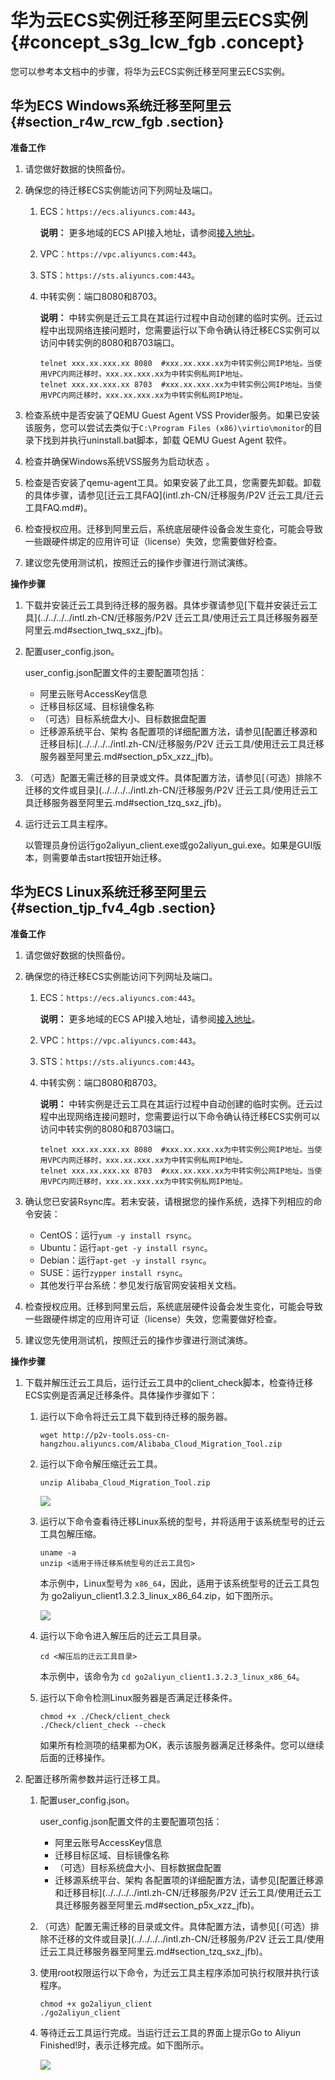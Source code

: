 # 华为云ECS实例迁移至阿里云ECS实例 {#concept_s3g_lcw_fgb .concept}

您可以参考本文档中的步骤，将华为云ECS实例迁移至阿里云ECS实例。

## 华为ECS Windows系统迁移至阿里云 {#section_r4w_rcw_fgb .section}

**准备工作**

1.  请您做好数据的快照备份。
2.  确保您的待迁移ECS实例能访问下列网址及端口。
    1.  ECS：`https://ecs.aliyuncs.com:443`。

        **说明：** 更多地域的ECS API接入地址，请参阅[接入地址](../../../../intl.zh-CN/API参考/快速入门/请求结构.md#section_mtp_xvb_wdb)。

    2.  VPC：`https://vpc.aliyuncs.com:443`。
    3.  STS：`https://sts.aliyuncs.com:443`。
    4.  中转实例：端口8080和8703。

        **说明：** 中转实例是迁云工具在其运行过程中自动创建的临时实例。迁云过程中出现网络连接问题时，您需要运行以下命令确认待迁移ECS实例可以访问中转实例的8080和8703端口。

        ```
        telnet xxx.xx.xxx.xx 8080  #xxx.xx.xxx.xx为中转实例公网IP地址。当使用VPC内网迁移时，xxx.xx.xxx.xx为中转实例私网IP地址。
        telnet xxx.xx.xxx.xx 8703  #xxx.xx.xxx.xx为中转实例公网IP地址。当使用VPC内网迁移时，xxx.xx.xxx.xx为中转实例私网IP地址。
        ```

3.  检查系统中是否安装了QEMU Guest Agent VSS Provider服务。如果已安装该服务，您可以尝试去类似于`C:\Program Files (x86)\virtio\monitor`的目录下找到并执行uninstall.bat脚本，卸载 QEMU Guest Agent 软件。
4.  检查并确保Windows系统VSS服务为启动状态 。
5.  检查是否安装了qemu-agent工具。如果安装了此工具，您需要先卸载。卸载的具体步骤，请参见[迁云工具FAQ](intl.zh-CN/迁移服务/P2V 迁云工具/迁云工具FAQ.md#)。
6.  检查授权应用。迁移到阿里云后，系统底层硬件设备会发生变化，可能会导致一些跟硬件绑定的应用许可证（license）失效，您需要做好检查。
7.  建议您先使用测试机，按照迁云的操作步骤进行测试演练。

**操作步骤**

1.  下载并安装迁云工具到待迁移的服务器。具体步骤请参见[下载并安装迁云工具](../../../../intl.zh-CN/迁移服务/P2V 迁云工具/使用迁云工具迁移服务器至阿里云.md#section_twq_sxz_jfb)。
2.  配置user\_config.json。

    user\_config.json配置文件的主要配置项包括：

    -   阿里云账号AccessKey信息
    -   迁移目标区域、目标镜像名称
    -   （可选）目标系统盘大小、目标数据盘配置
    -   迁移源系统平台、架构
    各配置项的详细配置方法，请参见[配置迁移源和迁移目标](../../../../intl.zh-CN/迁移服务/P2V 迁云工具/使用迁云工具迁移服务器至阿里云.md#section_p5x_xzz_jfb)。

3.  （可选）配置无需迁移的目录或文件。具体配置方法，请参见[（可选）排除不迁移的文件或目录](../../../../intl.zh-CN/迁移服务/P2V 迁云工具/使用迁云工具迁移服务器至阿里云.md#section_tzq_sxz_jfb)。
4.  运行迁云工具主程序。

    以管理员身份运行go2aliyun\_client.exe或go2aliyun\_gui.exe。如果是GUI版本，则需要单击start按钮开始迁移。


## 华为ECS Linux系统迁移至阿里云 {#section_tjp_fv4_4gb .section}

**准备工作**

1.  请您做好数据的快照备份。
2.  确保您的待迁移ECS实例能访问下列网址及端口。
    1.  ECS：`https://ecs.aliyuncs.com:443`。

        **说明：** 更多地域的ECS API接入地址，请参阅[接入地址](../../../../intl.zh-CN/API参考/快速入门/请求结构.md#section_mtp_xvb_wdb)。

    2.  VPC：`https://vpc.aliyuncs.com:443`。
    3.  STS：`https://sts.aliyuncs.com:443`。
    4.  中转实例：端口8080和8703。

        **说明：** 中转实例是迁云工具在其运行过程中自动创建的临时实例。迁云过程中出现网络连接问题时，您需要运行以下命令确认待迁移ECS实例可以访问中转实例的8080和8703端口。

        ```
        telnet xxx.xx.xxx.xx 8080  #xxx.xx.xxx.xx为中转实例公网IP地址。当使用VPC内网迁移时，xxx.xx.xxx.xx为中转实例私网IP地址。
        telnet xxx.xx.xxx.xx 8703  #xxx.xx.xxx.xx为中转实例公网IP地址。当使用VPC内网迁移时，xxx.xx.xxx.xx为中转实例私网IP地址。
        ```

3.  确认您已安装Rsync库。若未安装，请根据您的操作系统，选择下列相应的命令安装：
    -   CentOS：运行`yum -y install rsync`。
    -   Ubuntu：运行`apt-get -y install rsync`。
    -   Debian：运行`apt-get -y install rsync`。
    -   SUSE：运行`zypper install rsync`。
    -   其他发行平台系统：参见发行版官网安装相关文档。
4.  检查授权应用。迁移到阿里云后，系统底层硬件设备会发生变化，可能会导致一些跟硬件绑定的应用许可证（license）失效，您需要做好检查。
5.  建议您先使用测试机，按照迁云的操作步骤进行测试演练。

**操作步骤**

1.  下载并解压迁云工具后，运行迁云工具中的client\_check脚本，检查待迁移ECS实例是否满足迁移条件。具体操作步骤如下：
    1.  运行以下命令将迁云工具下载到待迁移的服务器。

        ```
        wget http://p2v-tools.oss-cn-hangzhou.aliyuncs.com/Alibaba_Cloud_Migration_Tool.zip
        ```

    2.  运行以下命令解压缩迁云工具。

        ```
        unzip Alibaba_Cloud_Migration_Tool.zip
        ```

        ![](http://static-aliyun-doc.oss-cn-hangzhou.aliyuncs.com/assets/img/65301/156108831238160_zh-CN.png)

    3.  运行以下命令查看待迁移Linux系统的型号，并将适用于该系统型号的迁云工具包解压缩。

        ```
        uname -a 
        unzip <适用于待迁移系统型号的迁云工具包>
        ```

        本示例中，Linux型号为 `x86_64`，因此，适用于该系统型号的迁云工具包为 go2aliyun\_client1.3.2.3\_linux\_x86\_64.zip，如下图所示。

        ![](http://static-aliyun-doc.oss-cn-hangzhou.aliyuncs.com/assets/img/65301/156108831238161_zh-CN.png)

    4.  运行以下命令进入解压后的迁云工具目录。

        ```
        cd <解压后的迁云工具目录>
        ```

        本示例中，该命令为 `cd go2aliyun_client1.3.2.3_linux_x86_64`。

    5.  运行以下命令检测Linux服务器是否满足迁移条件。

        ```
        chmod +x ./Check/client_check
        ./Check/client_check --check
        ```

        如果所有检测项的结果都为OK，表示该服务器满足迁移条件。您可以继续后面的迁移操作。

2.  配置迁移所需参数并运行迁移工具。
    1.  配置user\_config.json。

        user\_config.json配置文件的主要配置项包括：

        -   阿里云账号AccessKey信息
        -   迁移目标区域、目标镜像名称
        -   （可选）目标系统盘大小、目标数据盘配置
        -   迁移源系统平台、架构
        各配置项的详细配置方法，请参见[配置迁移源和迁移目标](../../../../intl.zh-CN/迁移服务/P2V 迁云工具/使用迁云工具迁移服务器至阿里云.md#section_p5x_xzz_jfb)。

    2.  （可选）配置无需迁移的目录或文件。具体配置方法，请参见[（可选）排除不迁移的文件或目录](../../../../intl.zh-CN/迁移服务/P2V 迁云工具/使用迁云工具迁移服务器至阿里云.md#section_tzq_sxz_jfb)。
    3.  使用root权限运行以下命令，为迁云工具主程序添加可执行权限并执行该程序。

        ```
        chmod +x go2aliyun_client
        ./go2aliyun_client
        ```

    4.  等待迁云工具运行完成。当运行迁云工具的界面上提示Go to Aliyun Finished!时，表示迁移完成。如下图所示。

        ![](http://static-aliyun-doc.oss-cn-hangzhou.aliyuncs.com/assets/img/65301/156108831338196_zh-CN.png)


